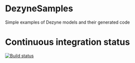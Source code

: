 # DezyneSamples
Simple examples of Dezyne models and their generated code

# Continuous integration status

[![Build status](https://ci.appveyor.com/api/projects/status/0s2ncnqubg2ksesb/branch/master?svg=true)](https://ci.appveyor.com/project/janwilmans/dezynesamples)


